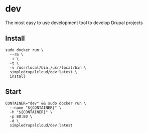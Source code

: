 # dev

The most easy to use development tool to develop Drupal projects

## Install

    sudo docker run \
      --rm \
      -i \
      -t \
      -v /usr/local/bin:/usr/local/bin \
      simpledrupalcloud/dev:latest \
      install

## Start

    CONTAINER="dev" && sudo docker run \
      --name "${CONTAINER}" \
      -h "${CONTAINER}" \
      -p 80:80 \
      -d \
      simpledrupalcloud/dev:latest
